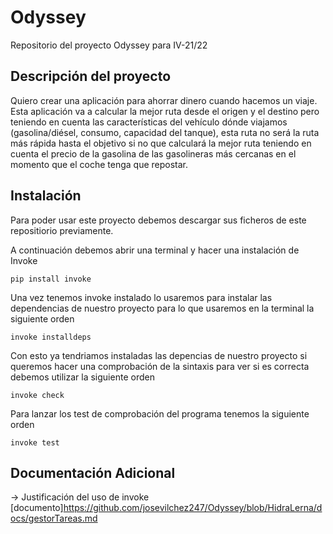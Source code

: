 ﻿# Odyssey
Repositorio del proyecto Odyssey para IV-21/22



## Descripción del proyecto

Quiero crear una aplicación para ahorrar dinero cuando hacemos un viaje.
Esta aplicación va a calcular la mejor ruta desde el origen y el destino pero teniendo en cuenta las características del vehículo dónde viajamos (gasolina/diésel, consumo, capacidad del tanque), 
esta ruta no será la ruta más rápida hasta el objetivo si no que calculará la mejor ruta teniendo en cuenta el precio de la gasolina de las gasolineras más cercanas en el momento que el coche tenga que
repostar.

## Instalación

Para poder usar este proyecto debemos descargar sus ficheros de este repositiorio previamente.

A continuación debemos abrir una terminal y hacer una instalación de Invoke

```shell
pip install invoke
```

Una vez tenemos invoke instalado lo usaremos para instalar las dependencias de nuestro proyecto para lo que usaremos en la terminal la siguiente orden

```shell
invoke installdeps
```

Con esto ya tendriamos instaladas las depencias de nuestro proyecto si queremos hacer una comprobación de la sintaxis para ver si es correcta debemos utilizar la siguiente orden

```shell
invoke check
```

Para lanzar los test de comprobación del programa tenemos la siguiente orden

```shell
invoke test
```

## Documentación Adicional 

-> Justificación del uso de invoke [documento]https://github.com/josevilchez247/Odyssey/blob/HidraLerna/docs/gestorTareas.md


